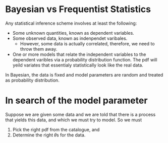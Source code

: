 # Bayesian vs Frequentist Statistics
Any statistical inference scheme involves at least the following:
- Some unknown quantities, known as dependent variables.
- Some observed data, known as indenpendet varibales.
  - However, some data is actually correlated, therefore, we need to throw them away.
- One or more models that relate the independent variables to the dependent varibles via a probability distribution function. The pdf will yeild variates that essentialy statistically look like the real data.


In Bayesian, the data is fixed and model parameters are random and treated as probability distribution.

# In search of the model parameter
Suppose we are given some data and we are told that there is a process that yields this data, and which we must try to model. So we must

1. Pick the right pdf from the catalogue, and
2. Determine the right  𝜃s for the data.